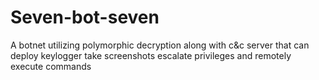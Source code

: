 # Seven-bot-seven
A botnet utilizing polymorphic decryption along with c&amp;c server that can deploy keylogger take screenshots escalate privileges and remotely execute commands

